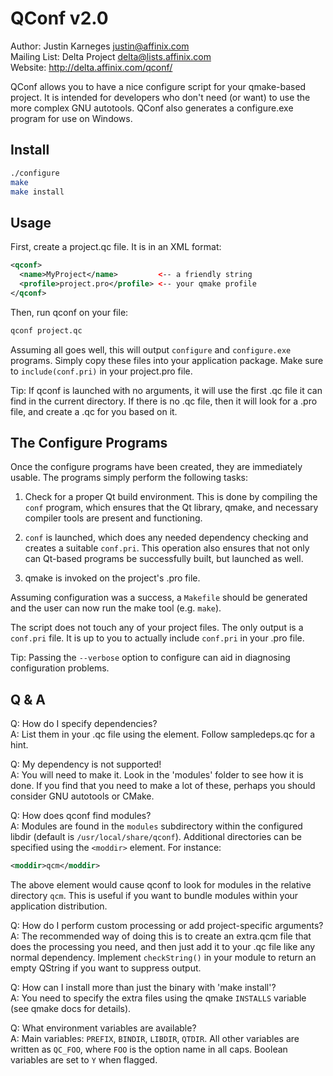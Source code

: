 QConf v2.0
==========

Author: Justin Karneges <justin@affinix.com>  
Mailing List: Delta Project <delta@lists.affinix.com>  
Website: http://delta.affinix.com/qconf/

QConf allows you to have a nice configure script for your qmake-based project. It is intended for developers who don't need (or want) to use the more complex GNU autotools. QConf also generates a configure.exe program for use on Windows.

Install
-------

```sh
./configure
make
make install
```

Usage
-----

First, create a project.qc file. It is in an XML format:

```xml
<qconf>
  <name>MyProject</name>         <-- a friendly string
  <profile>project.pro</profile> <-- your qmake profile
</qconf>
```

Then, run qconf on your file:

```sh
qconf project.qc
```

Assuming all goes well, this will output `configure` and `configure.exe` programs. Simply copy these files into your application package.  Make sure to `include(conf.pri)` in your project.pro file.

Tip: If qconf is launched with no arguments, it will use the first .qc file it can find in the current directory. If there is no .qc file, then it will look for a .pro file, and create a .qc for you based on it.

The Configure Programs
----------------------

Once the configure programs have been created, they are immediately usable. The programs simply perform the following tasks:

1. Check for a proper Qt build environment. This is done by compiling the `conf` program, which ensures that the Qt library, qmake, and necessary compiler tools are present and functioning.

2. `conf` is launched, which does any needed dependency checking and creates a suitable `conf.pri`. This operation also ensures that not only can Qt-based programs be successfully built, but launched as well.

3. qmake is invoked on the project's .pro file.

Assuming configuration was a success, a `Makefile` should be generated and the user can now run the make tool (e.g. `make`).

The script does not touch any of your project files. The only output is a `conf.pri` file. It is up to you to actually include `conf.pri` in your .pro file.

Tip: Passing the `--verbose` option to configure can aid in diagnosing configuration problems.

Q & A
-----

Q: How do I specify dependencies?  
A: List them in your .qc file using the <dep> element. Follow sampledeps.qc for a hint.

Q: My dependency is not supported!  
A: You will need to make it. Look in the 'modules' folder to see how it is done. If you find that you need to make a lot of these, perhaps you should consider GNU autotools or CMake.

Q: How does qconf find modules?  
A: Modules are found in the `modules` subdirectory within the configured libdir (default is `/usr/local/share/qconf`). Additional directories can be specified using the `<moddir>` element. For instance:

```xml
<moddir>qcm</moddir>
```

The above element would cause qconf to look for modules in the relative directory `qcm`. This is useful if you want to bundle modules within your application distribution.

Q: How do I perform custom processing or add project-specific arguments?  
A: The recommended way of doing this is to create an extra.qcm file that does the processing you need, and then just add it to your .qc file like any normal dependency. Implement `checkString()` in your module to return an empty QString if you want to suppress output.

Q: How can I install more than just the binary with 'make install'?  
A: You need to specify the extra files using the qmake `INSTALLS` variable (see qmake docs for details).

Q: What environment variables are available?  
A: Main variables: `PREFIX`, `BINDIR`, `LIBDIR`, `QTDIR`. All other variables are written as `QC_FOO`, where `FOO` is the option name in all caps. Boolean variables are set to `Y` when flagged.
